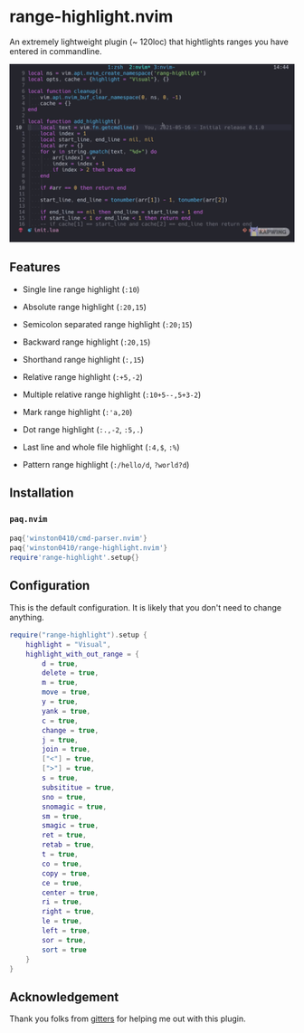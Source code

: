 # range-highlight.nvim

An extremely lightweight plugin (~ 120loc) that hightlights ranges you have entered in commandline.

![Demo for using range-highlight](./demo.gif)

## Features

- Single line range highlight (`:10`)

- Absolute range highlight (`:20,15`)

- Semicolon separated range highlight (`:20;15`)

- Backward range highlight (`:20,15`)

- Shorthand range highlight (`:,15`)

- Relative range highlight (`:+5,-2`)

- Multiple relative range highlight (`:10+5--,5+3-2`)

- Mark range highlight (`:'a,20`)

- Dot range highlight (`:.,-2`, `:5,.`)

- Last line and whole file highlight (`:4,$`, `:%`)

- Pattern range highlight (`:/hello/d`, `?world?d`)

## Installation

### `paq.nvim`

```lua
paq{'winston0410/cmd-parser.nvim'}
paq{'winston0410/range-highlight.nvim'}
require'range-highlight'.setup{}
```

## Configuration

This is the default configuration. It is likely that you don't need to change anything.

```lua
require("range-highlight").setup {
    highlight = "Visual",
	highlight_with_out_range = {
        d = true,
        delete = true,
        m = true,
        move = true,
        y = true,
        yank = true,
        c = true,
        change = true,
        j = true,
        join = true,
        ["<"] = true,
        [">"] = true,
        s = true,
        subsititue = true,
        sno = true,
        snomagic = true,
        sm = true,
        smagic = true,
        ret = true,
        retab = true,
        t = true,
        co = true,
        copy = true,
        ce = true,
        center = true,
        ri = true,
        right = true,
        le = true,
        left = true,
        sor = true,
        sort = true
	}
}
```

## Acknowledgement

Thank you folks from [gitters](https://gitter.im/neovim/neovim) for helping me out with this plugin.
